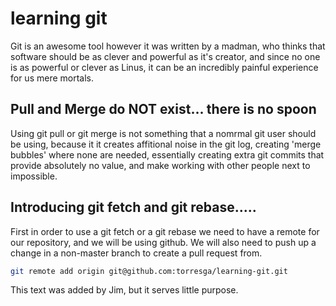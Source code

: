 # learning git

Git is an awesome tool however it was written by a madman, who thinks that software should be as clever and powerful as it's creator, and since no one is as powerful or clever as Linus, it can be an incredibly painful experience for us mere mortals.

## Pull and Merge do NOT exist... there is no spoon

Using git pull or git merge is not something that a nomrmal git user should be using, because it it creates affitional noise in the git log, creating 'merge bubbles' where none are needed, essentially creating extra git commits that provide absolutely no value, and make working with other people next to impossible.

## Introducing git fetch and git rebase.....

First in order to use a git fetch or a git rebase we need to have a remote for our repository, and we will be using github. We will also need to push up a change in a non-master branch to create a pull request from.

~~~ bash
git remote add origin git@github.com:torresga/learning-git.git
~~~


This text was added by Jim, but it serves little purpose.
